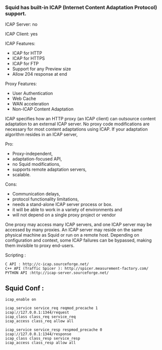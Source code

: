 ### Squid has built-in ICAP (Internet Content Adaptation Protocol)  support.

ICAP Server: no

ICAP Client: yes

   ICAP Features:
   - ICAP for HTTP
   - ICAP for HTTPS
   - ICAP for FTP
   - Support for any Preview size
   - Allow 204 response at end

   Proxy Features:
   - User Authentication
   - Web Cache
   - WAN acceleration
   - Non-ICAP Content Adaptation
   
    

ICAP specifies how an HTTP proxy (an ICAP client) can outsource content adaptation to an external ICAP server.
No proxy code modifications are necessary for most content adaptations using ICAP.
If your adaptation algorithm resides in an ICAP server, 

Pro:
- Proxy-independent,
- adaptation-focused API, 
- no Squid modifications, 
- supports remote adaptation servers, 
- scalable. 

Cons: 
- Communication delays, 
- protocol functionality limitations, 
- needs a stand-alone ICAP server process or box.
- it will be able to work in a variety of environments and 
- will not depend on a single proxy project or vendor


One proxy may access many ICAP servers, and
one ICAP server may be accessed by many proxies. 
An ICAP server may reside on the same physical machine as Squid or run on a remote host. 
Depending on configuration and context, some ICAP failures can be bypassed, making them invisible to proxy end-users.


Scripting :
``` 
C API : http://c-icap.sourceforge.net/
C++ API (Traffic Spicer ): http://spicer.measurement-factory.com/
PYTHON API :http://icap-server.sourceforge.net/
```

Squid Conf :
--------------
``` 
icap_enable on

icap_service service_req reqmod_precache 1 icap://127.0.0.1:1344/request
icap_class class_req service_req
icap_access class_req allow all

icap_service service_resp respmod_precache 0 icap://127.0.0.1:1344/response
icap_class class_resp service_resp
icap_access class_resp allow all
```
